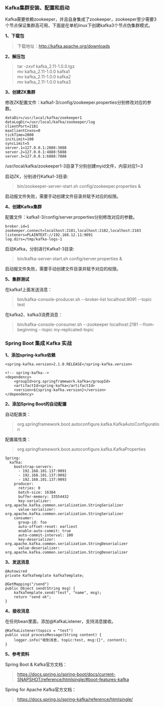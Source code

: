 ### Kafka集群安装、配置和启动

Kafka需要依赖zookeeper，并且自身集成了zookeeper，zookeeper至少需要3个节点保证集群高可用，下面是在单机linux下创建kafka3个节点伪集群模式。

**1、下载包**

> 下载地址：http://kafka.apache.org/downloads

**2、解压包**

> tar -zxvf kafka_2.11-1.0.0.tgz\
> mv kafka_2.11-1.0.0 kafka1\
> mv kafka_2.11-1.0.0 kafka2\
> mv kafka_2.11-1.0.0 kafka3

**3、创建ZK集群**

修改ZK配置文件：kafka1-3/config/zookeeper.properties分别修改对应的参数。

```
dataDir=/usr/local/kafka/zookeeper1
dataLogDir=/usr/local/kafka/zookeeper/log
clientPort=2181
maxClientCnxns=0
tickTime=2000
initLimit=100
syncLimit=5
server.1=127.0.0.1:2888:3888
server.2=127.0.0.1:4888:5888
server.3=127.0.0.1:6888:7888
```

/usr/local/kafka/zookeeper1-3目录下分别创建myid文件，内容对应1~3

启动ZK，分别进行Kafka1-3目录:

> bin/zookeeper-server-start.sh config/zookeeper.properties &

启动报文件失败，需要手动创建文件目录并赋予对应的权限。

**4、创建Kafka集群**

配置文件：kafka1-3/config/server.properties分别修改对应的参数。

```
broker.id=1 
zookeeper.connect=localhost:2181,localhost:2182,localhost:2183
listeners=PLAINTEXT://192.168.12.11:9091 
log.dirs=/tmp/kafka-logs-1
```

启动Kafka，分别进行Kafka1-3目录:

> bin/kafka-server-start.sh config/server.properties &

启动报文件失败，需要手动创建文件目录并赋予对应的权限。

**5、集群测试**

在kafka1上面发送消息：

> bin/kafka-console-producer.sh --broker-list localhost:9091 --topic test 

在kafka2、kafka3消费消息：

> bin/kafka-console-consumer.sh --zookeeper localhost:2181 --from-beginning --topic my-replicated-topic

### Spring Boot 集成 Kafka 实战

**1、添加spring-kafka依赖**

```
<spring-kafka.version>2.1.0.RELEASE</spring-kafka.version>

<!-- spring-kafka-->
<dependency>
    <groupId>org.springframework.kafka</groupId>
    <artifactId>spring-kafka</artifactId>
    <version>${spring-kafka.version}</version>
</dependency>
```

**2、添加Spring Boot的自动配置**

自动配置类：

> org.springframework.boot.autoconfigure.kafka.KafkaAutoConfiguration

配置属性类：
> org.springframework.boot.autoconfigure.kafka.KafkaProperties

```
Spring:
  kafka:
    bootstrap-servers:
      - 192.168.101.137:9091
      - 192.168.101.137:9092
      - 192.168.101.137:9093
    producer:
      retries: 0
      batch-size: 16384
      buffer-memory: 33554432
      key-serializer: org.apache.kafka.common.serialization.StringSerializer
      value-serializer: org.apache.kafka.common.serialization.StringSerializer
    consumer:
      group-id: foo
      auto-offset-reset: earliest
      enable-auto-commit: true
      auto-commit-interval: 100
      key-deserializer: org.apache.kafka.common.serialization.StringDeserializer
      value-deserializer: org.apache.kafka.common.serialization.StringDeserializer
```

**3、发送消息**


```
@Autowired
private KafkaTemplate kafkaTemplate;

@GetMapping("/send")
public Object send(String msg) {
	kafkaTemplate.send("test", "name", msg);
	return "send ok";
}

```

**4、接收消息**

在任何bean里面，添加@KafkaListener，支持消息接收。


```
@KafkaListener(topics = "test")
public void processMessage(String content) {
	logger.info("收到消息, topic:test, msg:{}", content);
}
```

**5、参考资料**

Spring Boot & Kafka官方文档：

> https://docs.spring.io/spring-boot/docs/current-SNAPSHOT/reference/htmlsingle/#boot-features-kafka

Spring for Apache Kafka官方文档：

> https://docs.spring.io/spring-kafka/reference/htmlsingle/

